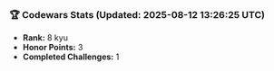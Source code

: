 ### 🏆 Codewars Stats (Updated: 2025-08-12 13:26:25 UTC)

- **Rank:** 8 kyu
- **Honor Points:** 3
- **Completed Challenges:** 1
